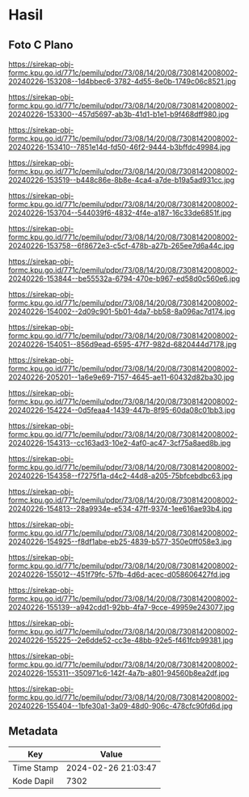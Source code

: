 # Hasil

## Foto C Plano

https://sirekap-obj-formc.kpu.go.id/771c/pemilu/pdpr/73/08/14/20/08/7308142008002-20240226-153208--1d4bbec6-3782-4d55-8e0b-1749c06c8521.jpg

https://sirekap-obj-formc.kpu.go.id/771c/pemilu/pdpr/73/08/14/20/08/7308142008002-20240226-153300--457d5697-ab3b-41d1-b1e1-b9f468dff980.jpg

https://sirekap-obj-formc.kpu.go.id/771c/pemilu/pdpr/73/08/14/20/08/7308142008002-20240226-153410--7851e14d-fd50-46f2-9444-b3bffdc49984.jpg

https://sirekap-obj-formc.kpu.go.id/771c/pemilu/pdpr/73/08/14/20/08/7308142008002-20240226-153519--b448c86e-8b8e-4ca4-a7de-b19a5ad931cc.jpg

https://sirekap-obj-formc.kpu.go.id/771c/pemilu/pdpr/73/08/14/20/08/7308142008002-20240226-153704--544039f6-4832-4f4e-a187-16c33de6851f.jpg

https://sirekap-obj-formc.kpu.go.id/771c/pemilu/pdpr/73/08/14/20/08/7308142008002-20240226-153758--6f8672e3-c5cf-478b-a27b-265ee7d6a44c.jpg

https://sirekap-obj-formc.kpu.go.id/771c/pemilu/pdpr/73/08/14/20/08/7308142008002-20240226-153844--be55532a-6794-470e-b967-ed58d0c560e6.jpg

https://sirekap-obj-formc.kpu.go.id/771c/pemilu/pdpr/73/08/14/20/08/7308142008002-20240226-154002--2d09c901-5b01-4da7-bb58-8a096ac7d174.jpg

https://sirekap-obj-formc.kpu.go.id/771c/pemilu/pdpr/73/08/14/20/08/7308142008002-20240226-154051--856d9ead-6595-47f7-982d-6820444d7178.jpg

https://sirekap-obj-formc.kpu.go.id/771c/pemilu/pdpr/73/08/14/20/08/7308142008002-20240226-205201--1a6e9e69-7157-4645-ae11-60432d82ba30.jpg

https://sirekap-obj-formc.kpu.go.id/771c/pemilu/pdpr/73/08/14/20/08/7308142008002-20240226-154224--0d5feaa4-1439-447b-8f95-60da08c01bb3.jpg

https://sirekap-obj-formc.kpu.go.id/771c/pemilu/pdpr/73/08/14/20/08/7308142008002-20240226-154313--cc163ad3-10e2-4af0-ac47-3cf75a8aed8b.jpg

https://sirekap-obj-formc.kpu.go.id/771c/pemilu/pdpr/73/08/14/20/08/7308142008002-20240226-154358--f7275f1a-d4c2-44d8-a205-75bfcebdbc63.jpg

https://sirekap-obj-formc.kpu.go.id/771c/pemilu/pdpr/73/08/14/20/08/7308142008002-20240226-154813--28a9934e-e534-47ff-9374-1ee616ae93b4.jpg

https://sirekap-obj-formc.kpu.go.id/771c/pemilu/pdpr/73/08/14/20/08/7308142008002-20240226-154925--f8df1abe-eb25-4839-b577-350e0ff058e3.jpg

https://sirekap-obj-formc.kpu.go.id/771c/pemilu/pdpr/73/08/14/20/08/7308142008002-20240226-155012--451f79fc-57fb-4d6d-acec-d058606427fd.jpg

https://sirekap-obj-formc.kpu.go.id/771c/pemilu/pdpr/73/08/14/20/08/7308142008002-20240226-155139--a942cdd1-92bb-4fa7-9cce-49959e243077.jpg

https://sirekap-obj-formc.kpu.go.id/771c/pemilu/pdpr/73/08/14/20/08/7308142008002-20240226-155225--2e6dde52-cc3e-48bb-92e5-f461fcb99381.jpg

https://sirekap-obj-formc.kpu.go.id/771c/pemilu/pdpr/73/08/14/20/08/7308142008002-20240226-155311--350971c6-142f-4a7b-a801-94560b8ea2df.jpg

https://sirekap-obj-formc.kpu.go.id/771c/pemilu/pdpr/73/08/14/20/08/7308142008002-20240226-155404--1bfe30a1-3a09-48d0-906c-478cfc90fd6d.jpg


## Metadata

| Key        | Value               |
| ---------- | ------------------- |
| Time Stamp | 2024-02-26 21:03:47 |
| Kode Dapil | 7302                |



